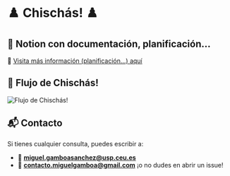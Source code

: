 # ♟️ Chischás! ♟️

## 📑 Notion con documentación, planificación...
🔗 [Visita más información (planificación...) aquí](https://quilt-spoonbill-e9e.notion.site/Chisch-s-por-Miguel-Gamboa-S-nchez-199dff0b3aca80ecb3c8e9e24a2b3d70)

## 💬 Flujo de Chischás!
![Flujo de Chischás!](/info/Flujo%20de%20Chischás.png)

## 📬 Contacto
Si tienes cualquier consulta, puedes escribir a:
- 📧 **miguel.gamboasanchez@usp.ceu.es**
- 📧 **contacto.miguelgamboa@gmail.com**
¡o no dudes en abrir un issue!